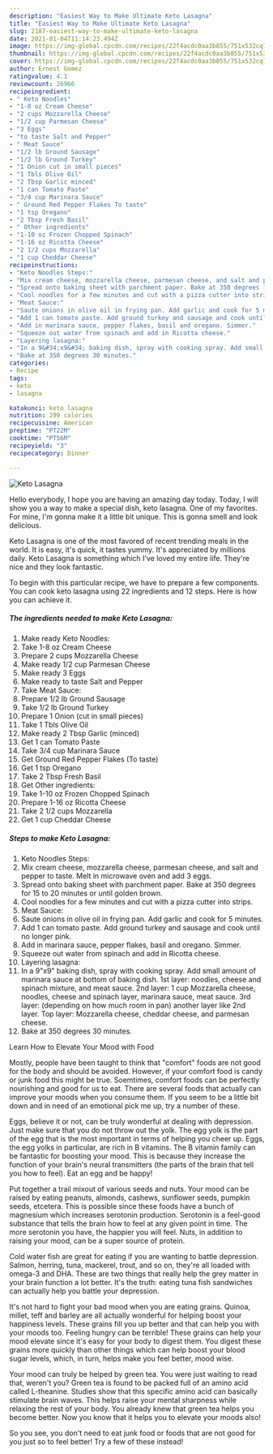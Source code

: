 ```yaml
---
description: "Easiest Way to Make Ultimate Keto Lasagna"
title: "Easiest Way to Make Ultimate Keto Lasagna"
slug: 2187-easiest-way-to-make-ultimate-keto-lasagna
date: 2021-01-04T11:14:23.494Z
image: https://img-global.cpcdn.com/recipes/22f4acdc0aa3b855/751x532cq70/keto-lasagna-recipe-main-photo.jpg
thumbnail: https://img-global.cpcdn.com/recipes/22f4acdc0aa3b855/751x532cq70/keto-lasagna-recipe-main-photo.jpg
cover: https://img-global.cpcdn.com/recipes/22f4acdc0aa3b855/751x532cq70/keto-lasagna-recipe-main-photo.jpg
author: Ernest Gomez
ratingvalue: 4.1
reviewcount: 26966
recipeingredient:
- " Keto Noodles"
- "1-8 oz Cream Cheese"
- "2 cups Mozzarella Cheese"
- "1/2 cup Parmesan Cheese"
- "3 Eggs"
- "to taste Salt and Pepper"
- " Meat Sauce"
- "1/2 lb Ground Sausage"
- "1/2 lb Ground Turkey"
- "1 Onion cut in small pieces"
- "1 Tbls Olive Oil"
- "2 Tbsp Garlic minced"
- "1 can Tomato Paste"
- "3/4 cup Marinara Sauce"
- " Ground Red Pepper Flakes To taste"
- "1 tsp Oregano"
- "2 Tbsp Fresh Basil"
- " Other ingredients"
- "1-10 oz Frozen Chopped Spinach"
- "1-16 oz Ricotta Cheese"
- "2 1/2 cups Mozzarella"
- "1 cup Cheddar Cheese"
recipeinstructions:
- "Keto Noodles Steps:"
- "Mix cream cheese, mozzarella cheese, parmesan cheese, and salt and pepper to taste. Melt in microwave oven and add 3 eggs."
- "Spread onto baking sheet with parchment paper. Bake at 350 degrees for 15 to 20 minutes or until golden brown."
- "Cool noodles for a few minutes and cut with a pizza cutter into strips."
- "Meat Sauce:"
- "Saute onions in olive oil in frying pan. Add garlic and cook for 5 minutes."
- "Add 1 can tomato paste. Add ground turkey and sausage and cook until no longer pink."
- "Add in marinara sauce, pepper flakes, basil and oregano. Simmer."
- "Squeeze out water from spinach and add in Ricotta cheese."
- "Layering lasagna:"
- "In a 9&#34;x9&#34; baking dish, spray with cooking spray. Add small amount of marinara sauce at bottom of baking dish. 1st layer: noodles, cheese and spinach mixture, and meat sauce. 2nd layer: 1 cup Mozzarella cheese, noodles, cheese and spinach layer, marinara sauce, meat sauce. 3rd layer: (depending on how much room in pan) another layer like 2nd layer. Top layer: Mozzarella cheese, cheddar cheese, and parmesan cheese."
- "Bake at 350 degrees 30 minutes."
categories:
- Recipe
tags:
- keto
- lasagna

katakunci: keto lasagna 
nutrition: 299 calories
recipecuisine: American
preptime: "PT22M"
cooktime: "PT56M"
recipeyield: "3"
recipecategory: Dinner

---
```



![Keto Lasagna](https://img-global.cpcdn.com/recipes/22f4acdc0aa3b855/751x532cq70/keto-lasagna-recipe-main-photo.jpg)

Hello everybody, I hope you are having an amazing day today. Today, I will show you a way to make a special dish, keto lasagna. One of my favorites. For mine, I'm gonna make it a little bit unique. This is gonna smell and look delicious.

Keto Lasagna is one of the most favored of recent trending meals in the world. It is easy, it's quick, it tastes yummy. It's appreciated by millions daily. Keto Lasagna is something which I've loved my entire life. They're nice and they look fantastic.




To begin with this particular recipe, we have to prepare a few components. You can cook keto lasagna using 22 ingredients and 12 steps. Here is how you can achieve it.

<!--inarticleads1-->

##### The ingredients needed to make Keto Lasagna:

1. Make ready  Keto Noodles:
1. Take 1-8 oz Cream Cheese
1. Prepare 2 cups Mozzarella Cheese
1. Make ready 1/2 cup Parmesan Cheese
1. Make ready 3 Eggs
1. Make ready to taste Salt and Pepper
1. Take  Meat Sauce:
1. Prepare 1/2 lb Ground Sausage
1. Take 1/2 lb Ground Turkey
1. Prepare 1 Onion (cut in small pieces)
1. Take 1 Tbls Olive Oil
1. Make ready 2 Tbsp Garlic (minced)
1. Get 1 can Tomato Paste
1. Take 3/4 cup Marinara Sauce
1. Get  Ground Red Pepper Flakes (To taste)
1. Get 1 tsp Oregano
1. Take 2 Tbsp Fresh Basil
1. Get  Other ingredients:
1. Take 1-10 oz Frozen Chopped Spinach
1. Prepare 1-16 oz Ricotta Cheese
1. Take 2 1/2 cups Mozzarella
1. Get 1 cup Cheddar Cheese




<!--inarticleads2-->

##### Steps to make Keto Lasagna:

1. Keto Noodles Steps:
1. Mix cream cheese, mozzarella cheese, parmesan cheese, and salt and pepper to taste. Melt in microwave oven and add 3 eggs.
1. Spread onto baking sheet with parchment paper. Bake at 350 degrees for 15 to 20 minutes or until golden brown.
1. Cool noodles for a few minutes and cut with a pizza cutter into strips.
1. Meat Sauce:
1. Saute onions in olive oil in frying pan. Add garlic and cook for 5 minutes.
1. Add 1 can tomato paste. Add ground turkey and sausage and cook until no longer pink.
1. Add in marinara sauce, pepper flakes, basil and oregano. Simmer.
1. Squeeze out water from spinach and add in Ricotta cheese.
1. Layering lasagna:
1. In a 9&#34;x9&#34; baking dish, spray with cooking spray. Add small amount of marinara sauce at bottom of baking dish. 1st layer: noodles, cheese and spinach mixture, and meat sauce. 2nd layer: 1 cup Mozzarella cheese, noodles, cheese and spinach layer, marinara sauce, meat sauce. 3rd layer: (depending on how much room in pan) another layer like 2nd layer. Top layer: Mozzarella cheese, cheddar cheese, and parmesan cheese.
1. Bake at 350 degrees 30 minutes.




Learn How to Elevate Your Mood with Food


Mostly, people have been taught to think that "comfort" foods are not good for the body and should be avoided. However, if your comfort food is candy or junk food this might be true. Soemtimes, comfort foods can be perfectly nourishing and good for us to eat. There are several foods that actually can improve your moods when you consume them. If you seem to be a little bit down and in need of an emotional pick me up, try a number of these.

Eggs, believe it or not, can be truly wonderful at dealing with depression. Just make sure that you do not throw out the yolk. The egg yolk is the part of the egg that is the most important in terms of helping you cheer up. Eggs, the egg yolks in particular, are rich in B vitamins. The B vitamin family can be fantastic for boosting your mood. This is because they increase the function of your brain's neural transmitters (the parts of the brain that tell you how to feel). Eat an egg and be happy!

Put together a trail mixout of various seeds and nuts. Your mood can be raised by eating peanuts, almonds, cashews, sunflower seeds, pumpkin seeds, etcetera. This is possible since these foods have a bunch of magnesium which increases serotonin production. Serotonin is a feel-good substance that tells the brain how to feel at any given point in time. The more serotonin you have, the happier you will feel. Nuts, in addition to raising your mood, can be a super source of protein.

Cold water fish are great for eating if you are wanting to battle depression. Salmon, herring, tuna, mackerel, trout, and so on, they're all loaded with omega-3 and DHA. These are two things that really help the grey matter in your brain function a lot better. It's the truth: eating tuna fish sandwiches can actually help you battle your depression. 

It's not hard to fight your bad mood when you are eating grains. Quinoa, millet, teff and barley are all actually wonderful for helping boost your happiness levels. These grains fill you up better and that can help you with your moods too. Feeling hungry can be terrible! These grains can help your mood elevate since it's easy for your body to digest them. You digest these grains more quickly than other things which can help boost your blood sugar levels, which, in turn, helps make you feel better, mood wise.

Your mood can truly be helped by green tea. You were just waiting to read that, weren't you? Green tea is found to be packed full of an amino acid called L-theanine. Studies show that this specific amino acid can basically stimulate brain waves. This helps raise your mental sharpness while relaxing the rest of your body. You already knew that green tea helps you become better. Now you know that it helps you to elevate your moods also!

So you see, you don't need to eat junk food or foods that are not good for you just so to feel better! Try a few of these instead!

